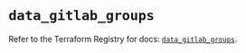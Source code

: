 # `data_gitlab_groups`

Refer to the Terraform Registry for docs: [`data_gitlab_groups`](https://registry.terraform.io/providers/gitlabhq/gitlab/16.9.1/docs/data-sources/groups).
